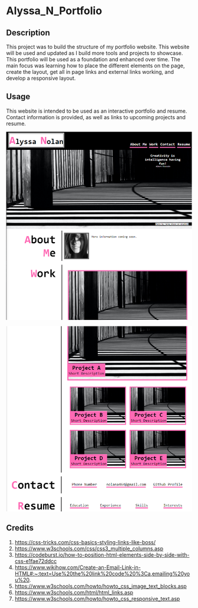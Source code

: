 # Alyssa_N_Portfolio

## Description
This project was to build the structure of my portfolio website. This website will be used and updated as I build more tools and projects to showcase. This portfolio will be used as a foundation and enhanced over time. The main focus was learning how to place the different elements on the page, create the layout, get all in page links and external links working, and develop a responsive layout.

## Usage
This website is intended to be used as an interactive portfolio and resume. Contact information is provided, as well as links to upcoming projects and resume.

![Website Screenshot first half](./Assets\Site1.png)

![Website Screenshot second half](./Assets\Site2.png)



## Credits 
1. https://css-tricks.com/css-basics-styling-links-like-boss/
2. https://www.w3schools.com/css/css3_multiple_columns.asp
3. https://codeburst.io/how-to-position-html-elements-side-by-side-with-css-e1fae72ddcc
4. https://www.wikihow.com/Create-an-Email-Link-in-HTML#:~:text=Use%20the%20link%20code%20%3Ca,emailing%20you%20.
5. https://www.w3schools.com/howto/howto_css_image_text_blocks.asp
6. https://www.w3schools.com/html/html_links.asp
7. https://www.w3schools.com/howto/howto_css_responsive_text.asp
